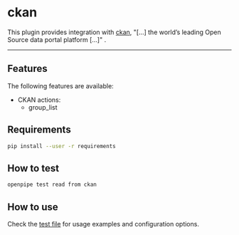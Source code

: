 ckan
====

This plugin provides integration with [ckan], "[...] the world’s leading Open Source data portal platform [...]" .

---

[ckan]: https://ckan.org/

Features
--------
The following features are available:

- CKAN actions:
    - group_list

Requirements
------------
```sh
pip install --user -r requirements
```

## How to test

```bash
openpipe test read from ckan
```

## How to use

Check the [test file](test.yaml) for usage examples and configuration options.

